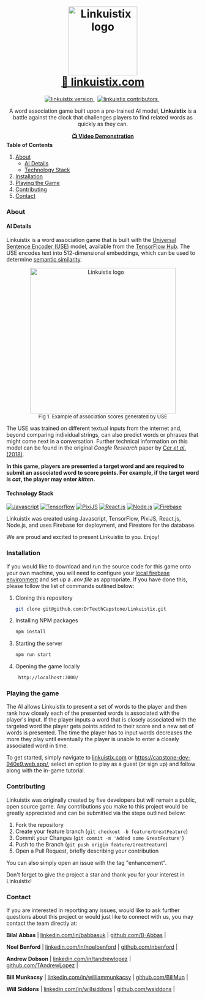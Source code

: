 <!-- HEADER -->
<!-- https://i.imgur.com/ncCnsz4.png -->
<h1 align="center">
  <img alt="Linkuistix logo" src="https://i.imgur.com/GYUm6u2.png" width=180/><br/>
  <a href="https://www.linkuistix.com">🔗 linkuistix.com</a>
</h1>

<!-- BADGES -->
<p align="center">
<a href="">
<img src="https://img.shields.io/badge/Version-1.0-00ADD8?style=for-the-badge" alt="linkuistix version" />
</a>&nbsp;
<a href="">
<img src="https://img.shields.io/badge/Contributors-5-success?style=for-the-badge&logo=none" alt="linkuistix contributors" />
</a>&nbsp;
</p>

<!-- BRIEF DESCRIPTION -->
<p align="center">
A word association game built upon a pre-trained AI model, <b>Linkuistix</b> is a battle against the clock that challenges players to find related words as quickly as they can.
</p>

<!-- VIDEO LINK -->
<div align="center">
<a href="https://youtu.be/GvZ8XhF3Jz4" alt="video-demonstration">
<b>📺 Video Demonstration</b>
</a>
</div>

<!-- TABLE OF CONTENTS -->
  <summary>
  <b>Table of Contents</b>
  </summary>
  <ol>
    <li>
      <a href="#about">About</a>
      <ul>
        <li><a href="#ai-details">AI Details</a></li>
      </ul>
       <ul>
        <li><a href="#technology-stack">Technology Stack</a></li>
      </ul>
    </li>
    <li>
      <a href="#installation">Installation</a>
    </li>
    <li><a href="#playing-the-game">Playing the Game</a></li>
    <li><a href="#contributing">Contributing</a></li>
    <li><a href="#contact">Contact</a></li>
  </ol>

### About

#### AI Details

Linkuistix is a word association game that is built with the [Universal Sentence Encoder (USE)](https://tfhub.dev/google/universal-sentence-encoder/4) model, available from the [TensorFlow Hub](https://www.tensorflow.org/hub). The USE encodes text into 512-dimensional embeddings, which can be used to determine [semantic similarity](https://en.wikipedia.org/wiki/Semantic_similarity).

<div align="center">
<img alt="Linkuistix logo" src="https://i.imgur.com/43nfddn.png" width=380/>
<div>
<font size="2">Fig 1. Example of association scores generated by USE</font>
<p></p>
</div>
</div>

The USE was trained on different textual inputs from the internet and, beyond comparing individual strings, can also predict words or phrases that might come next in a conversation. Further technical information on this model can be found in the original *Google Research* paper by [Cer *et al*. (2018)](https://arxiv.org/abs/1803.11175).

**In this game, players are presented a target word and are required to submit an associated word to score points. For example, if the target word is *cat*, the player may enter *kitten*.**

#### Technology Stack

[![Javascript][Javascript]][Javascript-url]
[![Tensorflow][Tensorflow]][Tensorflow-url]
[![PixiJS][PixiJS]][PixiJS-url]
[![React.js][React.js]][React-url]
[![Node.js][Node.js]][Node.js-url]
[![Firebase][Firebase]][Firebase-url]

Linkuistix was created using Javascript, TensorFlow, PixiJS, React.js, Node.js, and uses Firebase for deployment, and Firestore for the database.

We are proud and excited to present Linkuistix to you. Enjoy!

### Installation

If you would like to download and run the source code for this game onto your own machine, you will need to configure your [local firebase environment](https://firebase.google.com/docs/functions/config-env) and set up a *.env file* as appropriate. If you have done this, please follow the list of commands outlined below:

1. Cloning this repository

   ```sh
   git clone git@github.com:DrTeethCapstone/Linkuistix.git
   ```

2. Installing NPM packages

   ```sh
   npm install
   ```

3. Starting the server

   ```js
   npm run start
   ```

4. Opening the game locally

   ```sh
    http://localhost:3000/
   ```

### Playing the game

<!-- TODO ADD SCREENSHOTS AND DETAILS OF ACCEPTED USER INPUTS -->

The AI allows Linkuistix to present a set of words to the player and then rank how closely each of the presented words is associated with the player's input. If the player inputs a word that is closely associated with the targeted word the player gets points added to their score and a new set of words is presented. The time the player has to input words decreases the more they play until eventually the player is unable to enter a closely associated word in time.

To get started, simply navigate to [linkuistix.com](https://www.linkuistix.com) or https://capstone-dev-940e9.web.app/, select an option to play as a guest (or sign up) and follow along with the in-game tutorial.

### Contributing

Linkuistix was originally created by five developers but will remain a public, open source game. Any contributions you make to this project would be greatly appreciated and can be submitted via the steps outlined below:

1. Fork the repository
2. Create your feature branch (`git checkout -b feature/GreatFeature`)
3. Commit your Changes (`git commit -m 'Added some GreatFeature'`)
4. Push to the Branch (`git push origin feature/GreatFeature`)
5. Open a Pull Request, briefly describing your contribution

You can also simply open an issue with the tag "enhancement".

Don't forget to give the project a star and thank you for your interest in Linkuistix!

### Contact

If you are interested in reporting any issues, would like to ask further questions about this project or would just like to connect with us, you may contact the team directly at:

**Bilal Abbas**
| [linkedin.com/in/babbasuk](https://linkedin.com/in/babbasuk) | [github.com/B-Abbas](https://github.com/B-Abbas) |

**Noel Benford**
| [linkedin.com/in/noelbenford](https://linkedin.com/in/noelbenford) | [github.com/nbenford](https://github.com/nbenford) |

**Andrew Dobson**
| [linkedin.com/in/tandrewlopez](https://linkedin.com/in/tandrewlopez) | [github.com/TAndrewLopez](https://github.com/TAndrewLopez) |

**Bill Munkacsy**
| [linkedin.com/in/williammunkacsy](https://linkedin.com/in/williammunkacsy) | [github.com/BillMun](https://github.com/BillMun) |

**Will Siddons** 
| [linkedin.com/in/willsiddons](https://linkedin.com/in/willsiddons) | [github.com/wsiddons](https://github.com/wsiddons) |






<!-- VARS -->
[React.js]: https://img.shields.io/badge/React-20232A?style=for-the-badge&logo=react&logoColor=61DAFB
[React-url]: https://reactjs.org/

[Node.js]: https://img.shields.io/badge/Node.js-43853D?style=for-the-badge&logo=node.js&logoColor=white
[Node.js-url]: https://nodejs.org/en/

[Tensorflow]: https://img.shields.io/badge/TensorFlow-FF6F00?style=for-the-badge&logo=tensorflow&logoColor=white
[Tensorflow-url]: https://www.tensorflow.org/

[Javascript]: https://img.shields.io/badge/JavaScript-F7DF1E?style=for-the-badge&logo=javascript&logoColor=black
[Javascript-url]: https://www.javascript.com/

[Firebase]: https://img.shields.io/badge/Firebase-039BE5?style=for-the-badge&logo=Firebase&logoColor=white
[Firebase-url]: https://firebase.google.com/

[PixiJS]: https://img.shields.io/badge/pixiJS-eb1e62?style=for-the-badge&logo=javascript&logoColor=white
[PixiJS-url]: https://pixijs.com/
